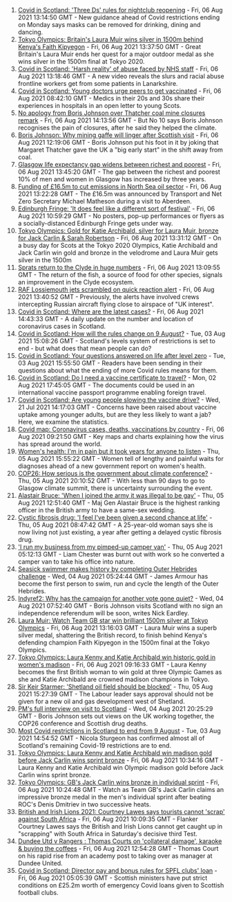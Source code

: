1. [Covid in Scotland: 'Three Ds' rules for nightclub reopening](https://www.bbc.co.uk/news/uk-scotland-58114122) - Fri, 06 Aug 2021 13:14:50 GMT - New guidance ahead of Covid restrictions ending on Monday says masks can be removed for drinking, dining and dancing.
2. [Tokyo Olympics: Britain's Laura Muir wins silver in 1500m behind Kenya's Faith Kipyegon](https://www.bbc.co.uk/sport/olympics/58117464) - Fri, 06 Aug 2021 13:37:50 GMT - Great Britain's Laura Muir ends her quest for a major outdoor medal as she wins silver in the 1500m final at Tokyo 2020.
3. [Covid in Scotland: 'Harsh reality' of abuse faced by NHS staff](https://www.bbc.co.uk/news/uk-scotland-glasgow-west-58118232) - Fri, 06 Aug 2021 13:18:46 GMT - A new video reveals the slurs and racial abuse frontline workers get from some patients in Lanarkshire.
4. [Covid in Scotland: Young doctors urge peers to get vaccinated](https://www.bbc.co.uk/news/uk-scotland-58108477) - Fri, 06 Aug 2021 08:42:10 GMT - Medics in their 20s and 30s share their experiences in hospitals in an open letter to young Scots.
5. [No apology from Boris Johnson over Thatcher coal mine closures remark](https://www.bbc.co.uk/news/uk-politics-58117044) - Fri, 06 Aug 2021 14:13:56 GMT - But No 10 says Boris Johnson recognises the pain of closures, after he said they helped the climate.
6. [Boris Johnson: Why mining gaffe will linger after Scottish visit](https://www.bbc.co.uk/news/uk-scotland-58117514) - Fri, 06 Aug 2021 12:19:06 GMT - Boris Johnson put his foot in it by joking that Margaret Thatcher gave the UK a "big early start" in the shift away from coal.
7. [Glasgow life expectancy gap widens between richest and poorest](https://www.bbc.co.uk/news/uk-scotland-glasgow-west-58118599) - Fri, 06 Aug 2021 13:45:20 GMT - The gap between the richest and poorest 10% of men and women in Glasgow has increased by three years.
8. [Funding of £16.5m to cut emissions in North Sea oil sector](https://www.bbc.co.uk/news/uk-scotland-north-east-orkney-shetland-58114403) - Fri, 06 Aug 2021 13:22:28 GMT - The £16.5m was announced by Transport and Net Zero Secretary Michael Matheson during a visit to Aberdeen.
9. [Edinburgh Fringe: 'It does feel like a different sort of festival'](https://www.bbc.co.uk/news/uk-scotland-edinburgh-east-fife-58114299) - Fri, 06 Aug 2021 10:59:29 GMT - No posters, pop-up performances or flyers as a socially-distanced Edinburgh Fringe gets under way.
10. [Tokyo Olympics: Gold for Katie Archibald, silver for Laura Muir, bronze for Jack Carlin & Sarah Robertson](https://www.bbc.co.uk/sport/olympics/58112562) - Fri, 06 Aug 2021 13:31:12 GMT - On a busy day for Scots at the Tokyo 2020 Olympics, Katie Archibald and Jack Carlin win gold and bronze in the velodrome and Laura Muir gets silver in the 1500m
11. [Sprats return to the Clyde in huge numbers](https://www.bbc.co.uk/news/uk-scotland-glasgow-west-58114116) - Fri, 06 Aug 2021 13:09:55 GMT - The return of the fish, a source of food for other species, signals an improvement in the Clyde ecosystem.
12. [RAF Lossiemouth jets scrambled on quick reaction alert](https://www.bbc.co.uk/news/uk-scotland-north-east-orkney-shetland-58116631) - Fri, 06 Aug 2021 13:40:52 GMT - Previously, the alerts have involved crews intercepting Russian aircraft flying close to airspace of "UK interest".
13. [Covid in Scotland: Where are the latest cases?](https://www.bbc.co.uk/news/uk-scotland-53511877) - Fri, 06 Aug 2021 14:43:33 GMT - A daily update on the number and location of coronavirus cases in Scotland.
14. [Covid in Scotland: How will the rules change on 9 August?](https://www.bbc.co.uk/news/uk-scotland-53166816) - Tue, 03 Aug 2021 15:08:26 GMT - Scotland's levels system of restrictions is set to end - but what does that mean people can do?
15. [Covid in Scotland: Your questions answered on life after level zero](https://www.bbc.co.uk/news/uk-scotland-58071989) - Tue, 03 Aug 2021 15:55:50 GMT - Readers have been sending in their questions about what the ending of more Covid rules means for them.
16. [Covid in Scotland: Do I need a vaccine certificate to travel?](https://www.bbc.co.uk/news/uk-scotland-57519070) - Mon, 02 Aug 2021 17:45:05 GMT - The documents could be used in an international vaccine passport programme enabling foreign travel.
17. [Covid in Scotland: Are young people slowing the vaccine drive?](https://www.bbc.co.uk/news/uk-scotland-57915106) - Wed, 21 Jul 2021 14:17:03 GMT - Concerns have been raised about vaccine uptake among younger adults, but are they less likely to want a jab? Here, we examine the statistics.
18. [Covid map: Coronavirus cases, deaths, vaccinations by country](https://www.bbc.co.uk/news/world-51235105) - Fri, 06 Aug 2021 09:21:50 GMT - Key maps and charts explaining how the virus has spread around the world.
19. [Women's health: I'm in pain but it took years for anyone to listen](https://www.bbc.co.uk/news/uk-scotland-58101414) - Thu, 05 Aug 2021 15:55:22 GMT - Women tell of lengthy and painful waits for diagnoses ahead of a new government report on women's health.
20. [COP26: How serious is the government about climate conference?](https://www.bbc.co.uk/news/uk-politics-58107010) - Thu, 05 Aug 2021 20:10:52 GMT - With less than 90 days to go to Glasgow climate summit, there is uncertainty surrounding the event.
21. [Alastair Bruce: 'When I joined the army it was illegal to be gay'](https://www.bbc.co.uk/news/uk-scotland-edinburgh-east-fife-58081185) - Thu, 05 Aug 2021 12:51:40 GMT - Maj Gen Alastair Bruce is the highest ranking officer in the British army to have a same-sex wedding.
22. [Cystic fibrosis drug: 'I feel I've been given a second chance at life'](https://www.bbc.co.uk/news/uk-scotland-north-east-orkney-shetland-58084089) - Thu, 05 Aug 2021 08:47:42 GMT - A 25-year-old woman says she is now living not just existing, a year after getting a delayed cystic fibrosis drug.
23. ['I run my business from my pimped-up camper van'](https://www.bbc.co.uk/news/uk-scotland-58025876) - Thu, 05 Aug 2021 05:12:13 GMT - Liam Chester was burnt out with work so he converted a camper van to take his office into nature.
24. [Seasick swimmer makes history by completing Outer Hebrides challenge](https://www.bbc.co.uk/news/uk-scotland-edinburgh-east-fife-58059477) - Wed, 04 Aug 2021 05:24:44 GMT - James Armour has become the first person to swim, run and cycle the length of the Outer Hebrides.
25. [Indyref2: Why has the campaign for another vote gone quiet?](https://www.bbc.co.uk/news/uk-politics-58079551) - Wed, 04 Aug 2021 07:52:40 GMT - Boris Johnson visits Scotland with no sign an independence referendum will be soon, writes Nick Eardley.
26. [Laura Muir: Watch Team GB star win brilliant 1500m silver at Tokyo Olympics](https://www.bbc.co.uk/sport/av/olympics/58119293) - Fri, 06 Aug 2021 13:16:03 GMT - Laura Muir wins a superb silver medal, shattering the British record, to finish behind Kenya's defending champion Faith Kipyegon in the 1500m final at the Tokyo Olympics.
27. [Tokyo Olympics: Laura Kenny and Katie Archibald win historic gold in women's madison](https://www.bbc.co.uk/sport/av/olympics/58113831) - Fri, 06 Aug 2021 09:16:33 GMT - Laura Kenny becomes the first British woman to win gold at three Olympic Games as she and Katie Archibald are crowned madison champions in Tokyo.
28. [Sir Keir Starmer: 'Shetland oil field should be blocked'](https://www.bbc.co.uk/news/uk-scotland-58103993) - Thu, 05 Aug 2021 15:27:39 GMT - The Labour leader says approval should not be given for a new oil and gas development west of Shetland.
29. [PM's full interview on visit to Scotland](https://www.bbc.co.uk/news/uk-scotland-58094228) - Wed, 04 Aug 2021 20:25:29 GMT - Boris Johnson sets out views on the UK working together, the COP26 conference and Scottish drug deaths.
30. [Most Covid restrictions in Scotland to end from 9 August](https://www.bbc.co.uk/news/uk-scotland-58077159) - Tue, 03 Aug 2021 14:54:52 GMT - Nicola Sturgeon has confirmed almost all of Scotland's remaining Covid-19 restrictions are to end.
31. [Tokyo Olympics: Laura Kenny and Katie Archibald win madison gold before Jack Carlin wins sprint bronze](https://www.bbc.co.uk/sport/olympics/58113628) - Fri, 06 Aug 2021 10:34:16 GMT - Laura Kenny and Katie Archibald win Olympic madison gold before Jack Carlin wins sprint bronze.
32. [Tokyo Olympics: GB's Jack Carlin wins bronze in individual sprint](https://www.bbc.co.uk/sport/av/olympics/58115831) - Fri, 06 Aug 2021 10:24:48 GMT - Watch as Team GB's Jack Carlin claims an impressive bronze medal in the men's individual sprint after beating ROC's Denis Dmitriev in two successive heats.
33. [British and Irish Lions 2021: Courtney Lawes says tourists cannot 'scrap' against South Africa](https://www.bbc.co.uk/sport/rugby-union/58113948) - Fri, 06 Aug 2021 10:09:35 GMT - Flanker Courtney Lawes says the British and Irish Lions cannot get caught up in "scrapping" with South Africa in Saturday's decisive third Test.
34. [Dundee Utd v Rangers : Thomas Courts on 'collateral damage', karaoke & buying the coffees](https://www.bbc.co.uk/sport/football/58103699) - Fri, 06 Aug 2021 12:54:28 GMT - Thomas Court on his rapid rise from an academy post to taking over as manager at Dundee United.
35. [Covid in Scotland: Director pay and bonus rules for SPFL clubs' loan](https://www.bbc.co.uk/news/uk-scotland-58104430) - Fri, 06 Aug 2021 05:05:39 GMT - Scottish ministers have put strict conditions on £25.2m worth of emergency Covid loans given to Scottish football clubs.
